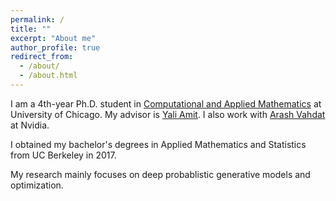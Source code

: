 ```yaml
---
permalink: /
title: ""
excerpt: "About me"
author_profile: true
redirect_from: 
  - /about/
  - /about.html
---
```


I am a 4th-year Ph.D. student in [Computational and Applied Mathematics](https://cam.uchicago.edu) at University of Chicago. My advisor is [Yali Amit](https://galton.uchicago.edu/~amit/). I also work with [Arash Vahdat](http://latentspace.cc/arash_vahdat/) at Nvidia. <br>

I obtained my bachelor's degrees in Applied Mathematics and Statistics from UC Berkeley in 2017. <br>

My research mainly focuses on deep probablistic generative models and optimization. <br>

<script type="text/javascript" id="clustrmaps" src="//clustrmaps.com/map_v2.js?d=ffZP6CS3p2vRaTDWgW38KUwD3M_vOJzp71Prq5nfOTg&cl=ffffff&w=a"></script>
